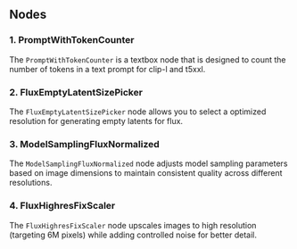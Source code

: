 ## Nodes

### 1. PromptWithTokenCounter
The `PromptWithTokenCounter` is a textbox node that is designed to count the number of tokens in a text prompt for clip-l and t5xxl.

### 2. FluxEmptyLatentSizePicker
The `FluxEmptyLatentSizePicker` node allows you to select a optimized resolution for generating empty latents for flux.

### 3. ModelSamplingFluxNormalized
The `ModelSamplingFluxNormalized` node adjusts model sampling parameters based on image dimensions to maintain consistent quality across different resolutions.

### 4. FluxHighresFixScaler
The `FluxHighresFixScaler` node upscales images to high resolution (targeting 6M pixels) while adding controlled noise for better detail.